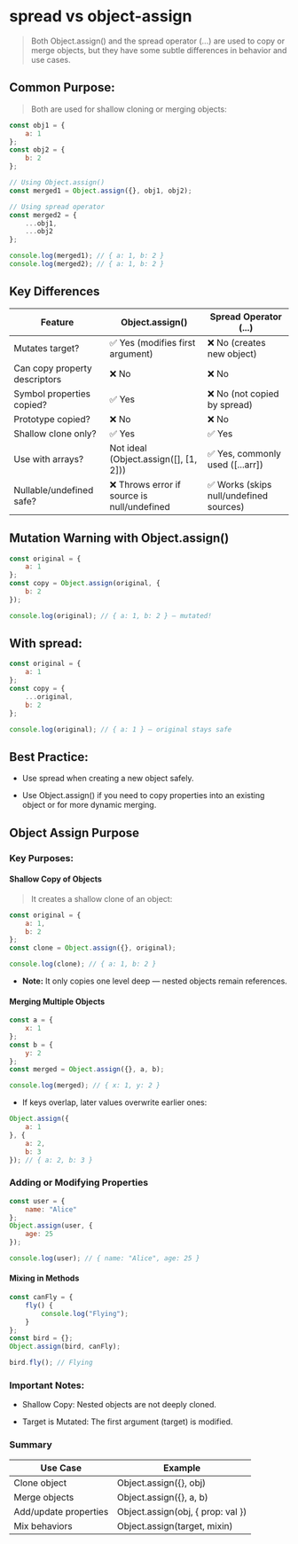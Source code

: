 # spread vs object-assign

> Both Object.assign() and the spread operator (...) are used to copy or merge objects, but they have some subtle differences in behavior and use cases.

## Common Purpose:

> Both are used for shallow cloning or merging objects:

```js
const obj1 = {
    a: 1
};
const obj2 = {
    b: 2
};

// Using Object.assign()
const merged1 = Object.assign({}, obj1, obj2);

// Using spread operator
const merged2 = {
    ...obj1,
    ...obj2
};

console.log(merged1); // { a: 1, b: 2 }
console.log(merged2); // { a: 1, b: 2 }
```

##  Key Differences

|Feature	|Object.assign()|	Spread Operator (...)|
|---|---|---|
Mutates target?|	✅ Yes (modifies first argument)	|❌ No (creates new object)
Can copy property descriptors	|❌ No	|❌ No
Symbol properties copied?	|✅ Yes	|❌ No (not copied by spread)
Prototype copied?	|❌ No	|❌ No
Shallow clone only?|	✅ Yes	|✅ Yes
Use with arrays?	|Not ideal (Object.assign([], [1, 2]))	|✅ Yes, commonly used ([...arr])
Nullable/undefined safe?	|❌ Throws error if source is null/undefined	|✅ Works (skips null/undefined sources)

## Mutation Warning with Object.assign()

```js
const original = {
    a: 1
};
const copy = Object.assign(original, {
    b: 2
});

console.log(original); // { a: 1, b: 2 } — mutated!
```

## With spread:

```js
const original = {
    a: 1
};
const copy = {
    ...original,
    b: 2
};

console.log(original); // { a: 1 } — original stays safe
```

## Best Practice:

* Use spread when creating a new object safely.

* Use Object.assign() if you need to copy properties into an existing object or for more dynamic merging.

## Object Assign Purpose

### Key Purposes:

#### Shallow Copy of Objects

> It creates a shallow clone of an object:

```js
const original = {
    a: 1,
    b: 2
};
const clone = Object.assign({}, original);

console.log(clone); // { a: 1, b: 2 }
```

* **Note:** It only copies one level deep — nested objects remain references.

#### Merging Multiple Objects

```js
const a = {
    x: 1
};
const b = {
    y: 2
};
const merged = Object.assign({}, a, b);

console.log(merged); // { x: 1, y: 2 }
```

* If keys overlap, later values overwrite earlier ones:

```js
Object.assign({
    a: 1
}, {
    a: 2,
    b: 3
}); // { a: 2, b: 3 }
```

### Adding or Modifying Properties

```js
const user = {
    name: "Alice"
};
Object.assign(user, {
    age: 25
});

console.log(user); // { name: "Alice", age: 25 }
```

#### Mixing in Methods

```js
const canFly = {
    fly() {
        console.log("Flying");
    }
};
const bird = {};
Object.assign(bird, canFly);

bird.fly(); // Flying
```

### Important Notes:

* Shallow Copy: Nested objects are not deeply cloned.

* Target is Mutated: The first argument (target) is modified.

### Summary

Use Case|	Example|
|---|---|
Clone object|	Object.assign({}, obj)
Merge objects|	Object.assign({}, a, b)
Add/update properties|	Object.assign(obj, { prop: val })
Mix behaviors	|Object.assign(target, mixin)
